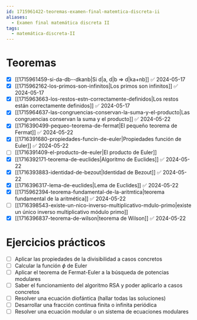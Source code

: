 ```yaml
---
id: 1715961422-teoremas-examen-final-matemtica-discreta-ii
aliases:
  - Examen final matemática discreta II
tags:
  - matemática-discreta-II
---
```


# Teoremas

- [x] [[1715961459-si-da-db--dkanb|Si d|a, d|b => d|ka+nb]] ✅ 2024-05-17
- [x] [[1715962162-los-primos-son-infinitos|Los primos son infinitos]] ✅ 2024-05-17
- [x] [[1715963663-los-restos-estn-correctamente-definidos|Los restos están correctamente definidos]] ✅ 2024-05-17
- [x] [[1715964637-las-congruencias-conservan-la-suma-y-el-producto|Las congruencias conservan la suma y el producto]] ✅ 2024-05-22
- [x] [[1716390499-pequeo-teorema-de-fermat|El pequeño teorema de Fermat]] ✅ 2024-05-22
- [x] [[1716391680-propiedades-funcin-de-euler|Propiedades función de Euler]] ✅ 2024-05-22
- [ ] [[1716391409-el-producto-de-euler|El producto de Euler]]
- [x] [[1716392171-teorema-de-euclides|Algoritmo de Euclides]] ✅ 2024-05-22
- [x] [[1716393883-identidad-de-bezout|Identidad de Bezout]] ✅ 2024-05-22
- [x] [[1716396317-lema-de-euclides|Lema de Euclides]] ✅ 2024-05-22
- [x] [[1715962394-teorema-fundamental-de-la-aritmtica|teorema fundamental de la aritmética]] ✅ 2024-05-22
- [ ] [[1716398543-existe-un-nico-inverso-multiplicativo-mdulo-primo|existe un único inverso multiplicativo módulo primo]]
- [x] [[1716396837-teorema-de-wilson|teorema de Wilson]] ✅ 2024-05-22

# Ejercicios prácticos

- [ ] Aplicar las propiedades de la divisibilidad a casos concretos
- [ ] Calcular la función $\phi$ de Euler
- [ ] Aplicar el teorema de Fermat-Euler a la búsqueda de potencias modulares
- [ ] Saber el funcionamiento del algoritmo RSA y poder aplicarlo a casos concretos
- [ ] Resolver una ecuación diofántica (hallar todas las soluciones)
- [ ] Desarrollar una fracción continua finita o infinita periódica
- [ ] Resolver una ecuación modular o un sistema de ecuaciones modulares
